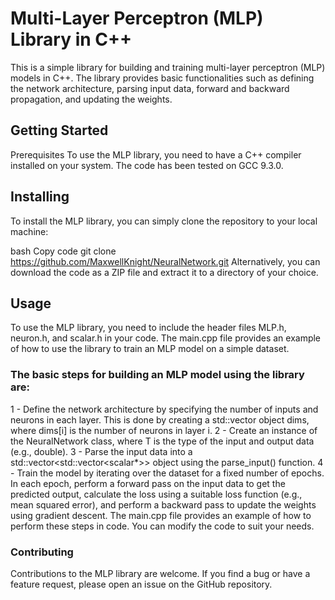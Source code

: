 # Multi-Layer Perceptron (MLP) Library in C++

This is a simple library for building and training multi-layer perceptron (MLP) models in C++. The library provides basic functionalities such as defining the network architecture, parsing input data, forward and backward propagation, and updating the weights.

## Getting Started

Prerequisites
To use the MLP library, you need to have a C++ compiler installed on your system. The code has been tested on GCC 9.3.0.

## Installing

To install the MLP library, you can simply clone the repository to your local machine:

bash
Copy code
git clone https://github.com/MaxwellKnight/NeuralNetwork.git
Alternatively, you can download the code as a ZIP file and extract it to a directory of your choice.

## Usage

To use the MLP library, you need to include the header files MLP.h, neuron.h, and scalar.h in your code. The main.cpp file provides an example of how to use the library to train an MLP model on a simple dataset.

### The basic steps for building an MLP model using the library are:

1 - Define the network architecture by specifying the number of inputs and neurons in each layer. This is done by creating a std::vector<int> object dims, where dims[i] is the number of neurons in layer i.
2 - Create an instance of the NeuralNetwork<T> class, where T is the type of the input and output data (e.g., double).
3 - Parse the input data into a std::vector<std::vector<scalar<T>\*>> object using the parse_input() function.
4 - Train the model by iterating over the dataset for a fixed number of epochs. In each epoch, perform a forward pass on the input data to get the predicted output, calculate the loss using a suitable loss function (e.g., mean squared error), and perform a backward pass to update the weights using gradient descent.
The main.cpp file provides an example of how to perform these steps in code. You can modify the code to suit your needs.

### Contributing

Contributions to the MLP library are welcome. If you find a bug or have a feature request, please open an issue on the GitHub repository.
